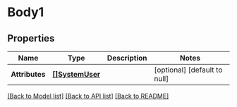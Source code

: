 # Body1

## Properties
Name | Type | Description | Notes
------------ | ------------- | ------------- | -------------
**Attributes** | [**[]SystemUser**](SystemUser.md) |  | [optional] [default to null]

[[Back to Model list]](../README.md#documentation-for-models) [[Back to API list]](../README.md#documentation-for-api-endpoints) [[Back to README]](../README.md)


